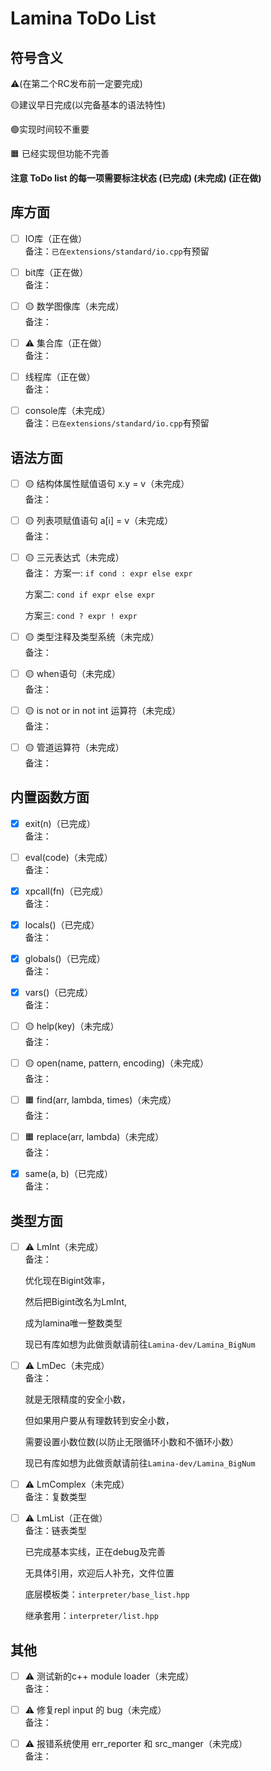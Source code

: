 # Lamina ToDo List

## 符号含义
⚠️(在第二个RC发布前一定要完成)

🟡建议早日完成(以完备基本的语法特性)

🟢实现时间较不重要

🟧 已经实现但功能不完善


<b> 注意 ToDo list 的每一项需要标注状态 (已完成) (未完成) (正在做)
</b>

## 库方面
- [ ] IO库（正在做）<br>
     备注：`已在extensions/standard/io.cpp`有预留

- [ ] bit库（正在做）<br>     备注：

- [ ] 🟡 数学图像库（未完成）<br>     备注：

- [ ] ⚠️ 集合库（正在做）<br>     备注：

- [ ] 线程库（正在做）<br>     备注：

- [ ] console库（未完成）<br>
     备注：`已在extensions/standard/io.cpp`有预留

## 语法方面
- [ ] 🟡 结构体属性赋值语句 x.y = v（未完成）<br>
     备注：

- [ ] 🟡 列表项赋值语句 a[i] = v（未完成）<br>
     备注：

- [ ] 🟡 三元表达式（未完成）<br>
     备注：
    方案一: `if cond : expr else expr`

    方案二: `cond if expr else expr`

    方案三:  `cond ? expr ! expr`

- [ ] 🟡 类型注释及类型系统（未完成）<br>
     备注：

- [ ] 🟡 when语句（未完成）<br>
     备注：

- [ ] 🟡 is not or in not int 运算符（未完成）<br>
     备注：

- [ ] 🟡 管道运算符（未完成）<br>
     备注：

## 内置函数方面
- [x] exit(n)（已完成）<br>
     备注：

- [ ] eval(code)（未完成）<br>
     备注：

- [x] xpcall(fn)（已完成）<br>
     备注：

- [x] locals()（已完成）<br>
     备注：

- [x] globals()（已完成）<br>
     备注：

- [x] vars()（已完成）<br>
     备注：

- [ ] 🟡 help(key)（未完成）<br>
     备注：

- [ ] 🟡 open(name, pattern, encoding)（未完成）<br>
     备注：

- [ ] 🟧 find(arr, lambda, times)（未完成）<br>
    备注：

- [ ] 🟧 replace(arr, lambda)（未完成）<br>
     备注：

- [x] same(a, b)（已完成）<br>
     备注：

## 类型方面
- [ ] ⚠️ LmInt（未完成）<br>
     备注：

     优化现在Bigint效率，

     然后把Bigint改名为LmInt, 

     成为lamina唯一整数类型

     现已有库如想为此做贡献请前往`Lamina-dev/Lamina_BigNum`

- [ ] ⚠️ LmDec（未完成）<br>
     备注：

     就是无限精度的安全小数， 

     但如果用户要从有理数转到安全小数，

     需要设置小数位数(以防止无限循环小数和不循环小数）

     现已有库如想为此做贡献请前往`Lamina-dev/Lamina_BigNum`

- [ ] ⚠️ LmComplex（未完成）<br>
     备注：复数类型

- [ ] ⚠️ LmList（正在做）<br>
     备注：链表类型

     已完成基本实线，正在debug及完善

     无具体引用，欢迎后人补充，文件位置

     底层模板类：`interpreter/base_list.hpp`

     继承套用：`interpreter/list.hpp`

## 其他
- [ ] ⚠️ 测试新的c++ module loader（未完成）<br>
     备注：

- [ ] ⚠️ 修复repl input 的 bug（未完成）<br>
     备注：

- [ ] ⚠️ 报错系统使用 err_reporter 和 src_manger（未完成）<br>
     备注：
